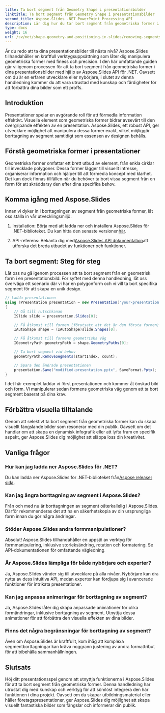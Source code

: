 ```yaml
---
title: Ta bort segment från Geometry Shape i presentationsbilder
linktitle: Ta bort segment från Geometry Shape i presentationsbilder
second_title: Aspose.Slides .NET PowerPoint Processing API
description: Lär dig hur du tar bort segment från geometriska former i presentationsbilder med Aspose.Slides API för .NET. Steg-för-steg guide med källkod. Förbättra dina rutschbanor med precision.
type: docs
weight: 16
url: /sv/net/shape-geometry-and-positioning-in-slides/removing-segments-geometry-shape/
---
```


Är du redo att ta dina presentationsbilder till nästa nivå? Aspose.Slides tillhandahåller en kraftfull verktygsuppsättning som låter dig manipulera geometriska former med finess och precision. I den här omfattande guiden går vi igenom processen för att ta bort segment från geometriska former i dina presentationsbilder med hjälp av Aspose.Slides API för .NET. Oavsett om du är en erfaren utvecklare eller nybörjare, i slutet av denna handledning kommer du att vara utrustad med kunskap och färdigheter för att förbättra dina bilder som ett proffs.

## Introduktion

Presentationer spelar en avgörande roll för att förmedla information effektivt. Visuella element som geometriska former bidrar avsevärt till den övergripande effekten av en presentation. Aspose.Slides, ett robust API, ger utvecklare möjlighet att manipulera dessa former exakt, vilket möjliggör borttagning av segment samtidigt som essensen av designen behålls.

## Förstå geometriska former i presentationer

Geometriska former omfattar ett brett utbud av element, från enkla cirklar till invecklade polygoner. Dessa former lägger till visuellt intresse, organiserar information och hjälper till att förmedla koncept med klarhet. Det kan dock finnas tillfällen när du behöver ta bort vissa segment från en form för att skräddarsy den efter dina specifika behov.

## Komma igång med Aspose.Slides

Innan vi dyker in i borttagningen av segment från geometriska former, låt oss ställa in vår utvecklingsmiljö:

1.  Installation: Börja med att ladda ner och installera Aspose.Slides för .NET-biblioteket. Du kan hitta den senaste versionen[här](https://releases.aspose.com/slides/net/).

2.  API-referens: Bekanta dig med[Aspose.Slides API dokumentation](https://reference.aspose.com/slides/net/)att utforska det breda utbudet av funktioner och funktioner.

## Ta bort segment: Steg för steg

Låt oss nu gå igenom processen att ta bort segment från en geometrisk form i en presentationsbild. För syftet med denna handledning, låt oss överväga ett scenario där vi har en polygonform och vi vill ta bort specifika segment för att skapa en unik design.

```csharp
// Ladda presentationen
using (Presentation presentation = new Presentation("your-presentation.pptx"))
{
    // Gå till rutschkanan
    ISlide slide = presentation.Slides[0];

    // Få åtkomst till formen (förutsatt att det är den första formen)
    IAutoShape shape = (IAutoShape)slide.Shapes[0];

    // Få åtkomst till formens geometriska väg
    IGeometryPath geometryPath = shape.GeometryPaths[0];

    // Ta bort segment vid behov
    geometryPath.RemoveSegments(startIndex, count);

    // Spara den ändrade presentationen
    presentation.Save("modified-presentation.pptx", SaveFormat.Pptx);
}
```

I det här exemplet laddar vi först presentationen och kommer åt önskad bild och form. Vi manipulerar sedan formens geometriska väg genom att ta bort segment baserat på dina krav.

## Förbättra visuella tilltalande

Genom att selektivt ta bort segment från geometriska former kan du skapa visuellt fängslande bilder som resonerar med din publik. Oavsett om det handlar om att skapa en dynamisk infografik eller att lyfta fram en specifik aspekt, ger Aspose.Slides dig möjlighet att släppa loss din kreativitet.

## Vanliga frågor

### Hur kan jag ladda ner Aspose.Slides för .NET?

Du kan ladda ner Aspose.Slides för .NET-biblioteket från[Aspose releaser sida](https://releases.aspose.com/slides/net/). 

### Kan jag ångra borttagning av segment i Aspose.Slides?

Från och med nu är borttagningen av segment oåterkallelig i Aspose.Slides. Därför rekommenderas det att ha en säkerhetskopia av din ursprungliga form innan du gör några ändringar.

### Stöder Aspose.Slides andra formmanipulationer?

Absolut! Aspose.Slides tillhandahåller en uppsjö av verktyg för formmanipulering, inklusive storleksändring, rotation och formatering. Se API-dokumentationen för omfattande vägledning.

### Är Aspose.Slides lämpliga för både nybörjare och experter?

Ja, Aspose.Slides vänder sig till utvecklare på alla nivåer. Nybörjare kan dra nytta av dess intuitiva API, medan experter kan fördjupa sig i avancerade funktioner för intrikata presentationer.

### Kan jag anpassa animeringar för borttagning av segment?

Ja, Aspose.Slides låter dig skapa anpassade animationer för olika formändringar, inklusive borttagning av segment. Utnyttja dessa animationer för att förbättra den visuella effekten av dina bilder.

### Finns det några begränsningar för borttagning av segment?

Även om Aspose.Slides är kraftfullt, kom ihåg att komplexa segmentborttagningar kan kräva noggrann justering av andra formattribut för att bibehålla sammanhållningen.

## Slutsats

Höj ditt presentationsspel genom att utnyttja funktionerna i Aspose.Slides för att ta bort segment från geometriska former. Denna handledning har utrustat dig med kunskap och verktyg för att sömlöst integrera den här funktionen i dina projekt. Oavsett om du skapar utbildningsmaterial eller håller företagspresentationer, ger Aspose.Slides dig möjlighet att skapa visuellt fantastiska bilder som fängslar och informerar din publik.